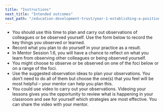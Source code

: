 ```yaml
---
title: "Instructions"
next_title: "Intended outcomes"
next_path: "/education-development-trust/year-1-establishing-a-positive-climate-for-learning/autumn-week-7-ect-intended-outcomes"
---
```


- You should use this time to plan and carry out observations of colleagues or be observed yourself. Use the form below to record the key things you observed or learned.
- Record what you plan to do yourself in your practice as a result.
- In Mentor Session 1.6, you will have a chance to reflect on what you learn from observing other colleagues or being observed yourself.
- You might choose to observe or be observed on one of the foci below or on a range of the foci.
- Use the suggested observation ideas to plan your observations. You don’t need to do all of them but choose the one(s) that you feel will be most helpful – your mentor can help you plan this.
- You could use video to carry out your observations. Videoing your lessons gives you the opportunity to review what is happening in your classroom and see for yourself which strategies are most effective. You can share the video with your mentor.
